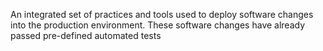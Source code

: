 An integrated set of practices and tools used to deploy software changes into the production environment. These software changes have already passed pre-defined automated tests